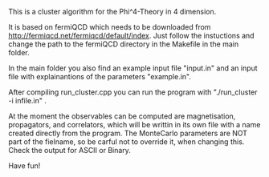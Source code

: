 This is a cluster algorithm for the Phi^4-Theory in 4 dimension.

It is based on fermiQCD which needs to be downloaded from http://fermiqcd.net/fermiqcd/default/index. Just follow the instuctions and change the path to the fermiQCD directory in the Makefile in the main folder.

In the main folder you also find an example input file "input.in" and an input file with explainantions of the parameters "example.in".

After compiling run_cluster.cpp you can run the program with "./run_cluster -i infile.in" .

At the moment the observables can be computed are magnetisation, propagators, and correlators, which will be writtin in its own file with a name created directly from the program. 
The MonteCarlo parameters are NOT part of the fielname, so be carful not to override it, when changing this. Check the output for ASCII or Binary.

Have fun!
